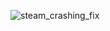 ![steam_crashing_fix](https://raw.githubusercontent.com/dillacorn/arch-hypr-dots/refs/heads/main/extra_notes/screenshots_for_guides/werman_noise_suppression/steam_crashing_fix.png)